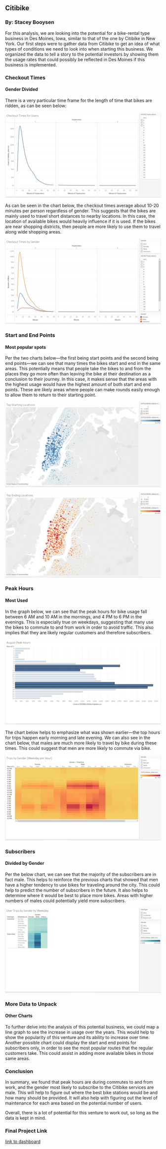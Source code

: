 ## Citibike
### By: Stacey Booysen

For this analysis, we are looking into the potential for a bike-rental type business in Des Moines, Iowa, similar to that of the one by Citibike in New York. Our first steps were to gather data from Citibike to get an idea of what types of conditions we need to look into when starting this business. We organized the data to tell a story to the potential investors by showing them the usage rates that could possibly be reflected in Des Moines if this business is implemented. 

### Checkout Times
#### Gender Divided
There is a very particular time frame for the length of time that bikes are ridden, as can be seen below:


![alt text](https://github.com/sbooysen/bikesharing/blob/main/bikesharing/images/Longest%20Ride%20Time.jpg)


As can be seen in the chart below, the checkout times average about 10-20 minutes per person regardless of gender. This suggests that the bikes are mainly used to travel short distances to nearby locations. In this case, the location of available bikes would heavily influence if it is used. If the bikes are near shopping districts, then people are more likely to use them to travel along wide shopping areas.


![alt text](https://github.com/sbooysen/bikesharing/blob/main/bikesharing/images/Checkout%20Times.jpg)


### Start and End Points
#### Most popular spots
Per the two charts below—the first being start points and the second being end points—we can see that many times the bikes start and end in the same areas. This potentially means that people take the bikes to and from the places they go more often than leaving the bike at their destination as a conclusion to their journey.
In this case, it makes sense that the areas with the highest usage would have the highest amount of both start and end points. These are likely areas where people can make rounds easily enough to allow them to return to their starting point.


![alt text](https://github.com/sbooysen/bikesharing/blob/main/bikesharing/images/Start%20Points.jpg)


![alt text](https://github.com/sbooysen/bikesharing/blob/main/bikesharing/images/End%20Points.jpg)


### Peak Hours
#### Most Used
In the graph below, we can see that the peak hours for bike usage fall between 6 AM and 10 AM in the mornings, and 4 PM to 6 PM in the evenings. This is especially true on weekdays, suggesting that many use the bikes to commute to and from work in order to avoid traffic. This also implies that they are likely regular customers and therefore subscribers.


![alt text](https://github.com/sbooysen/bikesharing/blob/main/bikesharing/images/Peak%20Hours.jpg)


The chart below helps to emphasize what was shown earlier—the top hours for trips happen early morning and late evening. We can also see in the chart below, that males are much more likely to travel by bike during these times. This could suggest that men are more likely to commute via bike.


![alt text](https://github.com/sbooysen/bikesharing/blob/main/bikesharing/images/Gender%20by%20Hour.jpg)


### Subscribers
#### Divided by Gender
Per the below chart, we can see that the majority of the subscribers are in fact male. This helps to reinforce the previous charts that showed that men have a higher tendency to use bikes for traveling around the city.
This could help to predict the number of subscribers in the future. It also helps to determine where it would be best to place more bikes. Areas with higher numbers of males could potentially yield more subscribers.


![alt text](https://github.com/sbooysen/bikesharing/blob/main/bikesharing/images/Gender%20by%20Weekday.jpg)


### More Data to Unpack
#### Other Charts
To further delve into the analysis of this potential business, we could map a line graph to see the increase in usage over the years. This would help to show the popularity of this venture and its ability to increase over time.
Another possible chart could display the start and end points for subscribers only, in order to see the most popular routes that the regular customers take. This could assist in adding more available bikes in those same areas.


### Conclusion
In summary, we found that peak hours are during commutes to and from work, and the gender most likely to subscribe to the Citibike services are male. This will help to figure out where the best bike stations would be and how many should be provided. It will also help with figuring out the level of maintenance for each area based on the potential number of users.

Overall, there is a lot of potential for this venture to work out, so long as the data is kept in mind.

### Final Project Link
[link to dashboard](https://public.tableau.com/app/profile/stacey.booysen/viz/FinalProjectBikes-1/Customers?publish=yes "link to dashboard")
